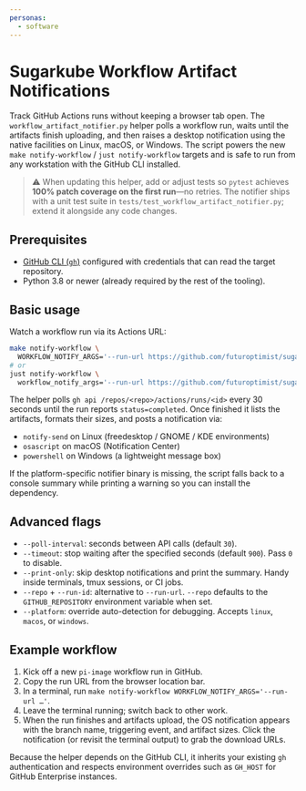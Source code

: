 ```yaml
---
personas:
  - software
---
```


# Sugarkube Workflow Artifact Notifications

Track GitHub Actions runs without keeping a browser tab open. The
`workflow_artifact_notifier.py` helper polls a workflow run, waits until the
artifacts finish uploading, and then raises a desktop notification using the
native facilities on Linux, macOS, or Windows. The script powers the new
`make notify-workflow` / `just notify-workflow` targets and is safe to run from
any workstation with the GitHub CLI installed.

> ⚠️ When updating this helper, add or adjust tests so `pytest` achieves **100%
> patch coverage on the first run**—no retries. The notifier ships with a unit
> test suite in `tests/test_workflow_artifact_notifier.py`; extend it alongside
> any code changes.

## Prerequisites

- [GitHub CLI (`gh`)](https://cli.github.com/) configured with credentials that
  can read the target repository.
- Python 3.8 or newer (already required by the rest of the tooling).

## Basic usage

Watch a workflow run via its Actions URL:

```bash
make notify-workflow \
  WORKFLOW_NOTIFY_ARGS='--run-url https://github.com/futuroptimist/sugarkube/actions/runs/<run-id>'
# or
just notify-workflow \
  workflow_notify_args='--run-url https://github.com/futuroptimist/sugarkube/actions/runs/<run-id>'
```

The helper polls `gh api /repos/<repo>/actions/runs/<id>` every 30 seconds until
the run reports `status=completed`. Once finished it lists the artifacts,
formats their sizes, and posts a notification via:

- `notify-send` on Linux (freedesktop / GNOME / KDE environments)
- `osascript` on macOS (Notification Center)
- `powershell` on Windows (a lightweight message box)

If the platform-specific notifier binary is missing, the script falls back to a
console summary while printing a warning so you can install the dependency.

## Advanced flags

- `--poll-interval`: seconds between API calls (default `30`).
- `--timeout`: stop waiting after the specified seconds (default `900`). Pass
  `0` to disable.
- `--print-only`: skip desktop notifications and print the summary. Handy inside
  terminals, tmux sessions, or CI jobs.
- `--repo` + `--run-id`: alternative to `--run-url`. `--repo` defaults to the
  `GITHUB_REPOSITORY` environment variable when set.
- `--platform`: override auto-detection for debugging. Accepts `linux`,
  `macos`, or `windows`.

## Example workflow

1. Kick off a new `pi-image` workflow run in GitHub.
2. Copy the run URL from the browser location bar.
3. In a terminal, run `make notify-workflow WORKFLOW_NOTIFY_ARGS='--run-url …'`.
4. Leave the terminal running; switch back to other work.
5. When the run finishes and artifacts upload, the OS notification appears with
   the branch name, triggering event, and artifact sizes. Click the notification
   (or revisit the terminal output) to grab the download URLs.

Because the helper depends on the GitHub CLI, it inherits your existing `gh`
authentication and respects environment overrides such as `GH_HOST` for
GitHub Enterprise instances.
